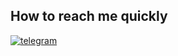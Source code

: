 <h2>How to reach me quickly</h2>
<div align="left">   
    <a href="[[https://t.me/ZodtOne](https://t.me/BFG1OOOO)](https://t.me/BFG1OOOO)" target="_blank">
        <img src=https://img.shields.io/badge/Telegram-2CA5E0?style=for-the-badge&logo=telegram&logoColor=white alt=telegram style="margin-bottom: 5px;" />
    </a>   
</div>
